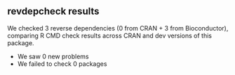 ## revdepcheck results

We checked 3 reverse dependencies (0 from CRAN + 3 from Bioconductor), comparing R CMD check results across CRAN and dev versions of this package.

 * We saw 0 new problems
 * We failed to check 0 packages

